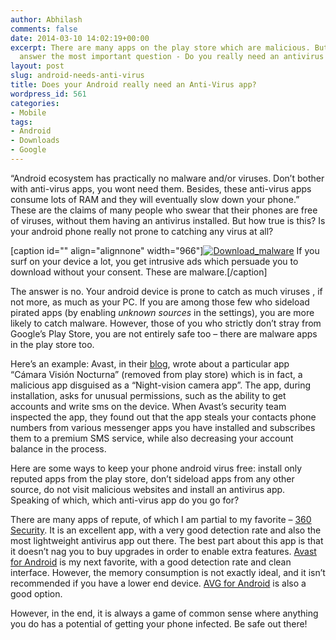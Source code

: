 ```yaml
---
author: Abhilash
comments: false
date: 2014-03-10 14:02:19+00:00
excerpt: There are many apps on the play store which are malicious. But does that
  answer the most important question - Do you really need an antivirus for android?
layout: post
slug: android-needs-anti-virus
title: Does your Android really need an Anti-Virus app?
wordpress_id: 561
categories:
- Mobile
tags:
- Android
- Downloads
- Google
---
```


“Android ecosystem has practically no malware and/or viruses. Don’t bother with anti-virus apps, you wont need them. Besides, these anti-virus apps consume lots of RAM and they will eventually slow down your phone.” These are the claims of many people who swear that their phones are free of viruses, without them having an antivirus installed. But how true is this? Is your android phone really not prone to catching any virus at all?

[caption id="" align="alignnone" width="966"][![Download_malware](http://img.techcovered.org/tc/Download_malware_thumb.png)](http://img.techcovered.org/tc/Download_malware.png) If you surf on your device a lot, you get intrusive ads which persuade you to download without your consent. These are malware.[/caption]

The answer is no. Your android device is prone to catch as much viruses , if not more, as much as your PC. If you are among those few who sideload pirated apps (by enabling _unknown sources_ in the settings), you are more likely to catch malware. However, those of you who strictly don’t stray from Google’s Play Store, you are not entirely safe too – there are malware apps in the play store too.

Here’s an example: Avast, in their [blog](https://blog.avast.com/2014/03/07/google-play-whats-the-newest-threat-on-the-official-android-market/), wrote about a particular app “Cámara Visión Nocturna” (removed from play store) which is in fact, a malicious app disguised as a “Night-vision camera app”. The app, during installation, asks for unusual permissions, such as the ability to get accounts and write sms on the device. When Avast’s security team inspected the app, they found out that the app steals your contacts phone numbers from various messenger apps you have installed and subscribes them to a premium SMS service, while also decreasing your account balance in the process.

Here are some ways to keep your phone android virus free: install only reputed apps from the play store, don’t sideload apps from any other source, do not visit malicious websites and install an antivirus app. Speaking of which, which anti-virus app do you go for?

There are many apps of repute, of which I am partial to my favorite – [360 Security](https://play.google.com/store/apps/details?id=com.qihoo.security). It is an excellent app, with a very good detection rate and also the most lightweight antivirus app out there. The best part about this app is that it doesn’t nag you to buy upgrades in order to enable extra features. [Avast for Android](https://play.google.com/store/apps/details?id=com.avast.android.mobilesecurity) is my next favorite, with a good detection rate and clean interface. However, the memory consumption is not exactly ideal, and it isn’t recommended if you have a lower end device. [AVG for Android](https://play.google.com/store/apps/details?id=com.antivirus) is also a good option.

However, in the end, it is always a game of common sense where anything you do has a potential of getting your phone infected. Be safe out there!

